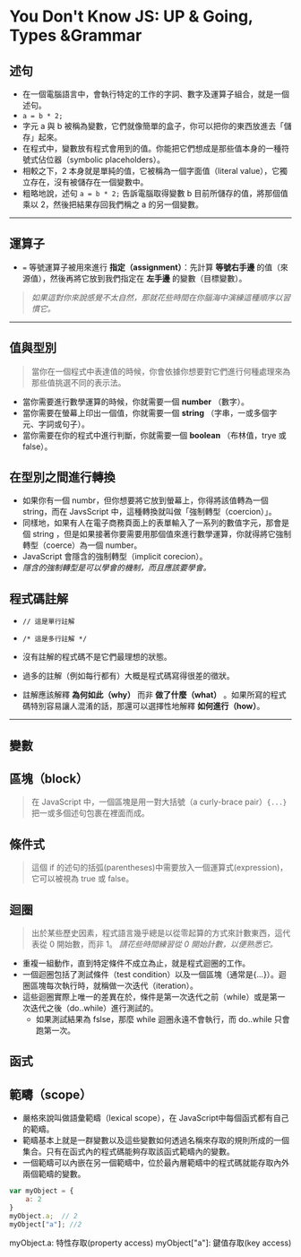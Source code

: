 # You Don't Know JS: UP & Going, Types &Grammar

## 述句

- 在一個電腦語言中，會執行特定的工作的字詞、數字及運算子組合，就是一個述句。
- `a = b * 2;`
- 字元 a 與 b 被稱為變數，它們就像簡單的盒子，你可以把你的東西放進去「儲存」起來。
- 在程式中，變數放有程式會用到的值。你能把它們想成是那些值本身的一種符號式佔位器（symbolic placeholders）。
- 相較之下，2 本身就是單純的值，它被稱為一個字面值（literal value），它獨立存在，沒有被儲存在一個變數中。
- 粗略地說，述句 `a = b * 2;` 告訴電腦取得變數 b 目前所儲存的值，將那個值乘以 2，然後把結果存回我們稱之 a 的另一個變數。

---

## 運算子

- `=` 等號運算子被用來進行 __指定（assignment）__：先計算 __等號右手邊__ 的值（來源值），然後再將它放到我們指定在 __左手邊__ 的變數（目標變數）。
> _如果這對你來說感覺不太自然，那就花些時間在你腦海中演練這種順序以習慣它。_

---

## 值與型別

> 當你在一個程式中表達值的時候，你會依據你想要對它們進行何種處理來為那些值挑選不同的表示法。

- 當你需要進行數學運算的時候，你就需要一個 __number__ （數字）。
- 當你需要在螢幕上印出一個值，你就需要一個 __string__ （字串，一或多個字元、字詞或句子）。
- 當你需要在你的程式中進行判斷，你就需要一個 __boolean__ （布林值，trye 或 false）。

## 在型別之間進行轉換

- 如果你有一個 numbr，但你想要將它放到螢幕上，你得將該值轉為一個 string，而在 JavsScript 中，這種轉換就叫做「強制轉型（coercion）」。
- 同樣地，如果有人在電子商務頁面上的表單輸入了一系列的數值字元，那會是個 string ，但是如果接著你要需要用那個值來進行數學運算，你就得將它強制轉型（coerce）為一個 number。
- JavaScript 會隱含的強制轉型（implicit corecion）。
- _隱含的強制轉型是可以學會的機制，而且應該要學會。_

## 程式碼註解

- `// 這是單行註解`

- `/* 這是多行註解 */`

- 沒有註解的程式碼不是它們最理想的狀態。

- 過多的註解（例如每行都有）大概是程式碼寫得很差的徵狀。

- 註解應該解釋 __為何如此（why）__ 而非 __做了什麼（what）__ 。如果所寫的程式碼特別容易讓人混淆的話，那還可以選擇性地解釋 __如何進行（how）__。

---

## 變數

## 區塊（block）

> 在 JavaScript 中，一個區塊是用一對大括號（a curly-brace pair）`{...}`把一或多個述句包裹在裡面而成。

## 條件式

> 這個 if 的述句的括弧(parentheses)中需要放入一個運算式(expression)，它可以被視為 true 或 false。

## 迴圈

> 出於某些歷史因素，程式語言幾乎總是以從零起算的方式來計數東西，這代表從 0 開始數，而非 1。 _請花些時間練習從 0 開始計數，以便熟悉它。_
- 重複一組動作，直到特定條件不成立為止，就是程式迴圈的工作。
- 一個迴圈包括了測試條件（test condition）以及一個區塊（通常是{...}）。迴圈區塊每次執行時，就稱做一次迭代（iteration）。
- 這些迴圈實際上唯一的差異在於，條件是第一次迭代之前（while）或是第一次迭代之後（do..while）進行測試的。
  - 如果測試結果為 fslse，那麼 while 迴圈永遠不會執行，而 do..while 只會跑第一次。

## 函式

## 範疇（scope）

- 嚴格來說叫做語彙範疇（lexical scope），在 JavaScript中每個函式都有自己的範疇。
- 範疇基本上就是一群變數以及這些變數如何透過名稱來存取的規則所成的一個集合。只有在函式內的程式碼能夠存取該函式範疇內的變數。
- 一個範疇可以內嵌在另一個範疇中，位於最內層範疇中的程式碼就能存取內外兩個範疇的變數。



```js
var myObject = {
    a: 2
}
myObject.a;  // 2
myObject["a"]; //2
```

myObject.a: 特性存取(property access)
myObject["a"]: 鍵值存取(key access)